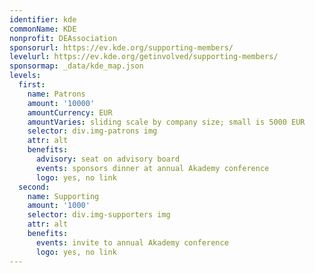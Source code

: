 ```yaml
---
identifier: kde
commonName: KDE
nonprofit: DEAssociation
sponsorurl: https://ev.kde.org/supporting-members/
levelurl: https://ev.kde.org/getinvolved/supporting-members/
sponsormap: _data/kde_map.json
levels:
  first:
    name: Patrons
    amount: '10000'
    amountCurrency: EUR
    amountVaries: sliding scale by company size; small is 5000 EUR
    selector: div.img-patrons img
    attr: alt
    benefits:
      advisory: seat on advisory board
      events: sponsors dinner at annual Akademy conference
      logo: yes, no link
  second:
    name: Supporting
    amount: '1000'
    selector: div.img-supporters img
    attr: alt
    benefits:
      events: invite to annual Akademy conference
      logo: yes, no link
---
```


